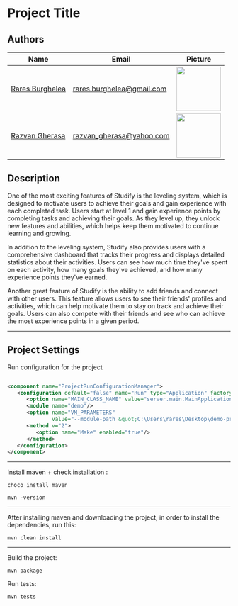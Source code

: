 # Project Title

## Authors

| Name                                               | Email                     | Picture                                                                          |
|----------------------------------------------------|---------------------------|----------------------------------------------------------------------------------|
| [Rares Burghelea](https://github.com/just-rares)   | rares.burghelea@gmail.com | <img src="https://avatars.githubusercontent.com/u/113239883?v=4" height="100px"> |
| [Razvan Gherasa](https://github.com/razvangherasa) | razvan_gherasa@yahoo.com  | <img src="https://avatars.githubusercontent.com/u/104271984?v=4" height="100px"> |

## Description

One of the most exciting features of Studify is the leveling system, which is designed to motivate users to achieve their goals and gain experience with each completed task.
Users start at level 1 and gain experience points by completing tasks and achieving their goals.
As they level up, they unlock new features and abilities, which helps keep them motivated to continue learning and growing.

In addition to the leveling system, Studify also provides users with a comprehensive dashboard that tracks their progress and displays detailed statistics about their activities.
Users can see how much time they've spent on each activity, how many goals they've achieved, and how many experience points they've earned.

Another great feature of Studify is the ability to add friends and connect with other users.
This feature allows users to see their friends' profiles and activities, which can help motivate them to stay on track and achieve their goals.
Users can also compete with their friends and see who can achieve the most experience points in a given period.
<hr>

## Project Settings
Run configuration for the project

```xml

<component name="ProjectRunConfigurationManager">
   <configuration default="false" name="Run" type="Application" factoryName="Application">
      <option name="MAIN_CLASS_NAME" value="server.main.MainApplication"/>
      <module name="demo"/>
      <option name="VM_PARAMETERS"
              value="--module-path &quot;C:\Users\rares\Desktop\demo-project\javafx-sdk-20\lib&quot; --add-modules=javafx.controls,javafx.fxml"/>
      <method v="2">
         <option name="Make" enabled="true"/>
      </method>
   </configuration>
</component>
```
<hr>

Install maven + check installation :
```shell
choco install maven
```
```shell
mvn -version
```

<hr>

After installing maven and downloading the project, in order to install the dependencies, run this:
```shell
mvn clean install
```
<hr>

Build the project:

```shell
mvn package
```

Run tests:

```shell
mvn tests
```
